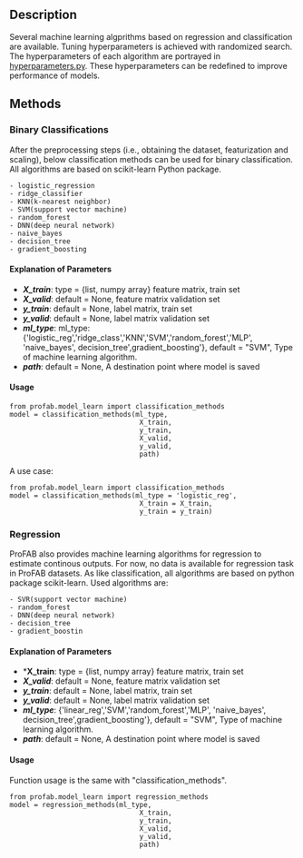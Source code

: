 ## Description

Several machine learning algprithms based on regression and classification are available. Tuning hyperparameters is achieved with randomized search. The hyperparameters of each algorithm are portrayed in [hyperparameters.py](hyperparameters.py). These hyperparameters can be redefined to improve performance of models.

## Methods

### Binary Classifications

After the preprocessing steps (i.e., obtaining the dataset, featurization and scaling), below classification methods can be used for binary classification. All algorithms are based on scikit-learn Python package.

    - logistic_regression
    - ridge_classifier
    - KNN(k-nearest neighbor)
    - SVM(support vector machine)
    - random_forest
    - DNN(deep neural network)
    - naive_bayes
    - decision_tree
    - gradient_boosting

#### Explanation of Parameters

- ***X_train***: type = {list, numpy array} feature matrix, train set
- ***X_valid***: default = None, feature matrix validation set
- ***y_train***: default = None, label matrix, train set
- ***y_valid***: default = None, label matrix validation set
- ***ml_type***: ml_type: {'logistic_reg','ridge_class','KNN','SVM','random_forest','MLP',
                'naive_bayes', decision_tree',gradient_boosting'}, default = "SVM",
                Type of machine learning algorithm.
- ***path***: default = None, A destination point where model is saved

#### Usage

```{python}
from profab.model_learn import classification_methods
model = classification_methods(ml_type,
                                X_train,
                                y_train,
                                X_valid,
                                y_valid,
                                path)
```

A use case:
```{python}
from profab.model_learn import classification_methods
model = classification_methods(ml_type = 'logistic_reg',
                                X_train = X_train,
                                y_train = y_train)
```

### Regression

ProFAB also provides machine learning algorithms for regression to estimate continous outputs. For now, no data is available for regression task in ProFAB datasets. As like classification, all algorithms are based on python package scikit-learn. Used algorithms are:

    - SVR(support vector machine)
    - random_forest
    - DNN(deep neural network)
    - decision_tree
    - gradient_boostin

#### Explanation of Parameters

- ***X_train**: type = {list, numpy array} feature matrix, train set
- ***X_valid***: default = None, feature matrix validation set
- ***y_train***: default = None, label matrix, train set
- ***y_valid***: default = None, label matrix validation set
- ***ml_type***: {'linear_reg','SVM','random_forest','MLP',
                'naive_bayes', decision_tree',gradient_boosting'}, default = "SVM",
                Type of machine learning algorithm.
- ***path***: default = None, A destination point where model is saved

#### Usage

Function usage is the same with "classification_methods".

```{python}
from profab.model_learn import regression_methods
model = regression_methods(ml_type,
                                X_train,
                                y_train,
                                X_valid,
                                y_valid,
                                path)
```
